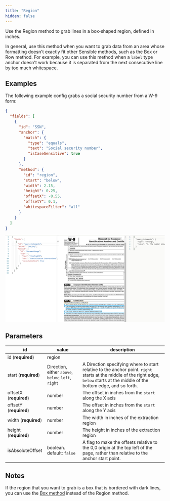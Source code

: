```yaml
---
title: "Region"
hidden: false
---
```

Use the Region method to grab lines in a box-shaped region, defined in inches. 

In general, use this method when you want to grab data from an area whose formatting doesn't exactly fit other Sensible methods, such as the Box or Row method. For example, you can use this method when a `label` type anchor doesn't work because it is separated from the next consecutive line by too much whitespace.

Examples
-----

The following example config grabs a social security number from a W-9 form:

```json
{
  "fields": [
    {
      "id": "SSN",
      "anchor": {
        "match": {
          "type": "equals",
          "text": "Social security number",
          "isCaseSensitive": true
        }
      },
      "method": {
        "id": "region",
        "start": "below",
        "width": 2.15,
        "height": 0.25,
        "offsetX": -0.55,
        "offsetY": 0.1,
        "whitespaceFilter": "all"
      }
    }
  ]
}
```



![](https://raw.githubusercontent.com/sensible-hq/sensible-docs/main/readme-sync/assets/images/v0/region_ssn.png)

Parameters
----

| id                     | value                                               | description                                                  |
| ---------------------- | --------------------------------------------------- | ------------------------------------------------------------ |
| id (**required**)      | region                                              |                                                              |
| start (**required**)   | Direction, either `above`, `below`, `left`, `right` | A Direction specifying where to start relative to the anchor point. `right` starts at the middle of the right edge, `below` starts at the middle of the bottom edge, and so forth. |
| offsetX (**required**) | number                                              | The offset in inches from the `start` along the X axis       |
| offsetY (**required**) | number                                              | The offset in inches from the `start` along the Y axis       |
| width (**required**)   | number                                              | The width in inches of the extraction region                 |
| height (**required**)  | number                                              | The height in inches of the extraction region                |
| isAbsoluteOffset       | boolean. default: `false`                           | A flag to make the offsets relative to the 0,0 origin at the top left of the page, rather than relative to the anchor start point. |

Notes
----

If the region that you want to grab is a box that is bordered with dark lines, you can use the [Box method](doc:box) instead of the Region method.